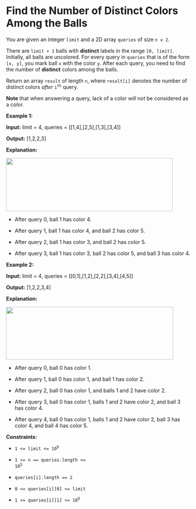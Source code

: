 # Find the Number of Distinct Colors Among the Balls

You are given an integer <code>limit</code> and a 2D array <code>queries</code> of size <code>n x 2</code>.

There are <code>limit + 1</code> balls with **distinct** labels in the range <code>[0, limit]</code>. Initially, all balls are uncolored. For every query in <code>queries</code> that is of the form <code>[x, y]</code>, you mark ball <code>x</code> with the color <code>y</code>. After each query, you need to find the number of **distinct** colors among the balls.

Return an array <code>result</code> of length <code>n</code>, where <code>result[i]</code> denotes the number of distinct colors *after* <code>i<sup>th</sup></code> query.

**Note** that when answering a query, lack of a color *will not* be considered as a color.


**Example 1:**

**Input:** <span class="example-io">limit = 4, queries = [[1,4],[2,5],[1,3],[3,4]]</span>

**Output:** <span class="example-io">[1,2,2,3]</span>

**Explanation:**

<img alt="" src="https://assets.leetcode.com/uploads/2024/04/17/ezgifcom-crop.gif" style="width: 455px; height: 145px;">

- After query 0, ball 1 has color 4.

- After query 1, ball 1 has color 4, and ball 2 has color 5.

- After query 2, ball 1 has color 3, and ball 2 has color 5.

- After query 3, ball 1 has color 3, ball 2 has color 5, and ball 3 has color 4.

**Example 2:**

**Input:** <span class="example-io">limit = 4, queries = [[0,1],[1,2],[2,2],[3,4],[4,5]]</span>

**Output:** <span class="example-io">[1,2,2,3,4]</span>

**Explanation:**

**<img alt="" src="https://assets.leetcode.com/uploads/2024/04/17/ezgifcom-crop2.gif" style="width: 457px; height: 144px;">**

- After query 0, ball 0 has color 1.

- After query 1, ball 0 has color 1, and ball 1 has color 2.

- After query 2, ball 0 has color 1, and balls 1 and 2 have color 2.

- After query 3, ball 0 has color 1, balls 1 and 2 have color 2, and ball 3 has color 4.

- After query 4, ball 0 has color 1, balls 1 and 2 have color 2, ball 3 has color 4, and ball 4 has color 5.


**Constraints:**

- <code>1 &lt;= limit &lt;= 10<sup>9</sup></code>

- <code>1 &lt;= n == queries.length &lt;= 10<sup>5</sup></code>

- <code>queries[i].length == 2</code>

- <code>0 &lt;= queries[i][0] &lt;= limit</code>

- <code>1 &lt;= queries[i][1] &lt;= 10<sup>9</sup></code>
